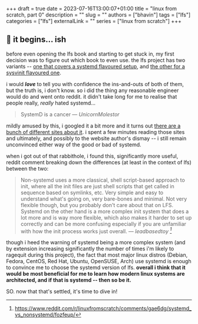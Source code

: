 +++ 
draft = true
date = 2023-07-16T13:00:07+01:00
title = "linux from scratch, part 0"
description = ""
slug = ""
authors = ["bhavin"]
tags = ["lfs"]
categories = ["lfs"]
externalLink = ""
series = ["linux from scratch"]
+++

## :green_book: it begins... ish

before even opening the lfs book and starting to get stuck in, my first decision was to figure out which book to even use. the lfs project has two variants -- [one that covers a systemd flavoured setup](https://www.linuxfromscratch.org/lfs/view/stable-systemd/), and [the other for a sysvinit flavoured one](https://www.linuxfromscratch.org/lfs/view/stable/). 

i would ***love*** to tell you with confidence the ins-and-outs of both of them, but the truth is, i don't know. so i did the thing any reasonable engineer would do and went onto reddit. it didn't take long for me to realise that people really, *really* hated systemd...


> SystemD is a cancer
> — <cite>UnicornMolestor</cite>

mildly amused by this, i googled it a bit more and it turns out [there are a bunch](https://ihatesystemd.com/)[ of different sites about it](https://nosystemd.org/). i spent a few minutes reading those sites and ultimately, and possibly to the website author's dismay -- i still remain unconvinced either way of the good or bad of systemd.

when i got out of that rabbithole, i found this, significantly more useful, reddit comment breaking down the differences (at least in the context of lfs) between the two:

> Non-systemd uses a more classical, shell script-based approach to init, where all the init files are just shell scripts that get called in sequence based on symlinks, etc. Very simple and easy to understand what's going on, very bare-bones and minimal. Not very flexible though, but you probably don't care about that on LFS. Systemd on the other hand is a more complex init system that does a lot more and is way more flexible, which also makes it harder to set up correctly and can be more confusing especially if you are unfamiliar with how the init process works just overall.
> — <cite>leadbasedtoy [^1]</cite>

though i heed the warning of systemd being a more complex system (and by extension increasing significantly the number of times i'm likely to ragequit during this project), the fact that most major linux distros (Debian, Fedora, CentOS, Red Hat, Ubuntu, OpenSUSE, Arch) use systemd is enough to convince me to choose the systemd version of lfs. **overall i think that it would be most beneficial for me to learn how modern linux systems are architected, and if that is systemd -- then so be it.**

SO. now that that's settled, it's time to dive in!


[^1]: https://www.reddit.com/r/linuxfromscratch/comments/gae6dg/systemd_vs_nonsystemd/fozfeup/